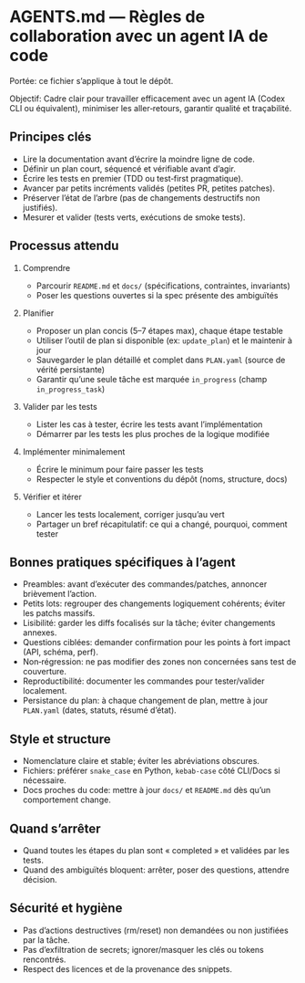# AGENTS.md — Règles de collaboration avec un agent IA de code

Portée: ce fichier s’applique à tout le dépôt.

Objectif: Cadre clair pour travailler efficacement avec un agent IA (Codex CLI ou équivalent), minimiser les aller‑retours, garantir qualité et traçabilité.

## Principes clés
- Lire la documentation avant d’écrire la moindre ligne de code.
- Définir un plan court, séquencé et vérifiable avant d’agir.
- Écrire les tests en premier (TDD ou test‑first pragmatique).
- Avancer par petits incréments validés (petites PR, petites patches).
- Préserver l’état de l’arbre (pas de changements destructifs non justifiés).
- Mesurer et valider (tests verts, exécutions de smoke tests). 

## Processus attendu
1) Comprendre
   - Parcourir `README.md` et `docs/` (spécifications, contraintes, invariants)
   - Poser les questions ouvertes si la spec présente des ambiguïtés

2) Planifier
   - Proposer un plan concis (5–7 étapes max), chaque étape testable
   - Utiliser l’outil de plan si disponible (ex: `update_plan`) et le maintenir à jour
   - Sauvegarder le plan détaillé et complet dans `PLAN.yaml` (source de vérité persistante)
   - Garantir qu’une seule tâche est marquée `in_progress` (champ `in_progress_task`)

3) Valider par les tests
   - Lister les cas à tester, écrire les tests avant l’implémentation
   - Démarrer par les tests les plus proches de la logique modifiée

4) Implémenter minimalement
   - Écrire le minimum pour faire passer les tests
   - Respecter le style et conventions du dépôt (noms, structure, docs)

5) Vérifier et itérer
   - Lancer les tests localement, corriger jusqu’au vert
   - Partager un bref récapitulatif: ce qui a changé, pourquoi, comment tester

## Bonnes pratiques spécifiques à l’agent
- Preambles: avant d’exécuter des commandes/patches, annoncer brièvement l’action.
- Petits lots: regrouper des changements logiquement cohérents; éviter les patchs massifs.
- Lisibilité: garder les diffs focalisés sur la tâche; éviter changements annexes.
- Questions ciblées: demander confirmation pour les points à fort impact (API, schéma, perf).
- Non‑régression: ne pas modifier des zones non concernées sans test de couverture.
- Reproductibilité: documenter les commandes pour tester/valider localement.
 - Persistance du plan: à chaque changement de plan, mettre à jour `PLAN.yaml` (dates, statuts, résumé d’état).

## Style et structure
- Nomenclature claire et stable; éviter les abréviations obscures.
- Fichiers: préférer `snake_case` en Python, `kebab-case` côté CLI/Docs si nécessaire.
- Docs proches du code: mettre à jour `docs/` et `README.md` dès qu’un comportement change.

## Quand s’arrêter
- Quand toutes les étapes du plan sont « completed » et validées par les tests.
- Quand des ambiguïtés bloquent: arrêter, poser des questions, attendre décision.

## Sécurité et hygiène
- Pas d’actions destructives (rm/reset) non demandées ou non justifiées par la tâche.
- Pas d’exfiltration de secrets; ignorer/masquer les clés ou tokens rencontrés.
- Respect des licences et de la provenance des snippets.
